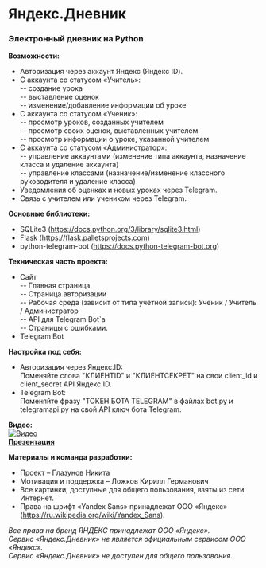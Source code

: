 # Яндекс.Дневник
### Электронный дневник на Python
**Возможности:**</br>
- Авторизация через аккаунт Яндекс (Яндекс ID).</br>
- С аккаунта со статусом «Учитель»:</br>
-- создание урока</br>
-- выставление оценок</br>
-- изменение/добавление информации об уроке</br>
- С аккаунта со статусом «Ученик»:</br>
-- просмотр уроков, созданных учителем</br>
-- просмотр своих оценок, выставленных учителем</br>
-- просмотр информации о уроке, указанной учителем</br>
- С аккаунта со статусом «Администратор»:</br>
-- управление аккаунтами (изменение типа аккаунта, назначение класса и удаление аккаунта)</br>
-- управление классами (назначение/изменение классного руководителя и удаление класса)</br>
- Уведомления об оценках и новых уроках через Telegram. </br>
- Связь с учителем или учеником через Telegram.</br>

**Основные библиотеки:**</br>
- SQLite3 (https://docs.python.org/3/library/sqlite3.html)</br>
- Flask (https://flask.palletsprojects.com)</br>
- python-telegram-bot (https://docs.python-telegram-bot.org)</br>

**Техническая часть проекта:**</br>
- Сайт</br>
    -- Главная страница</br>
    -- Страница авторизации</br>
    -- Рабочая среда (зависит от типа учётной записи): Ученик / Учитель / Администратор</br>
    -- API для Telegram Bot`а</br>
    -- Страницы с ошибками.</br>
- Telegram Bot</br>

**Настройка под себя:**
- Авторизация через Яндекс.ID:</br>
    Поменяйте слова "КЛИЕНТID" и "КЛИЕНТСЕКРЕТ" на свои client_id и client_secret API Яндекс.ID.
- Telegram Bot:</br>
    Поменяйте фразу "ТОКЕН БОТА TELEGRAM" в файлах bot.py и telegramapi.py на свой API ключ бота Telegram.

**Видео:**</br>
[![Видео](https://cdn.glitch.global/2bd82fef-921c-4ac4-9240-a3a0380407b9/logo.jpeg?v=1684668298741)](https://www.youtube.com/watch?v=Pv_fo_H9drw)</br>
[**Презентация**](https://github.com/ERKYNIS/python-electronic-dairy/raw/main/%D0%9F%D1%80%D0%B5%D0%B7%D0%B5%D0%BD%D1%82%D0%B0%D1%86%D0%B8%D1%8F.pptx)

**Материалы и команда разработки:**</br>
- Проект – Глазунов Никита</br>
- Мотивация и поддержка – Ложков Кирилл Германович</br>
- Все картинки, доступные для общего пользования, взяты из сети Интернет. </br>
- Права на шрифт «Yandex Sans» принадлежат ООО «Яндекс» (https://ru.wikipedia.org/wiki/Yandex_Sans).</br>

*Все права на бренд ЯНДЕКС принадлежат ООО «Яндекс».</br>
Сервис «Яндекс.Дневник» не является официальным сервисом ООО «Яндекс».</br>
Сервис «Яндекс.Дневник» не доступен для общего пользования.</br>*
